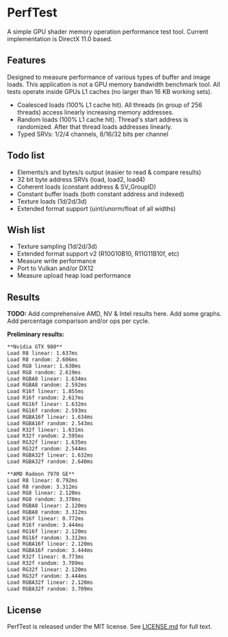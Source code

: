 # PerfTest

A simple GPU shader memory operation performance test tool. Current implementation is DirectX 11.0 based.

## Features

Designed to measure performance of various types of buffer and image loads. This application is not a GPU memory bandwidth benchmark tool. All tests operate inside GPUs L1 caches (no larger than 16 KB working sets). 

- Coalesced loads (100% L1 cache hit). All threads (in group of 256 threads) access linearly increasing memory addresses.
- Random loads (100% L1 cache hit). Thread's start address is randomized. After that thread loads addresses linearly.
- Typed SRVs: 1/2/4 channels, 8/16/32 bits per channel

## Todo list

- Elements/s and bytes/s output (easier to read & compare results)
- 32 bit byte address SRVs (load, load2, load4)
- Coherent loads (constant address & SV_GroupID)
- Constant buffer loads (both constant address and indexed)
- Texture loads (1d/2d/3d)
- Extended format support (uint/unorm/float of all widths)

## Wish list

- Texture sampling (1d/2d/3d)
- Extended format support v2 (R10G10B10, R11G11B10f, etc)
- Measure write performance
- Port to Vulkan and/or DX12
- Measure upload heap load performance

## Results

**TODO:** Add comprehensive AMD, NV & Intel results here. Add some graphs. Add percentage comparison and/or ops per cycle.

**Preliminary results:**
```markdown
**Nvidia GTX 980**
Load R8 linear: 1.637ms
Load R8 random: 2.606ms
Load RG8 linear: 1.630ms
Load RG8 random: 2.619ms
Load RGBA8 linear: 1.634ms
Load RGBA8 random: 2.592ms
Load R16f linear: 1.855ms
Load R16f random: 2.617ms
Load RG16f linear: 1.632ms
Load RG16f random: 2.593ms
Load RGBA16f linear: 1.634ms
Load RGBA16f random: 2.543ms
Load R32f linear: 1.631ms
Load R32f random: 2.595ms
Load RG32f linear: 1.635ms
Load RG32f random: 2.544ms
Load RGBA32f linear: 1.632ms
Load RGBA32f random: 2.640ms
```

```markdown
**AMD Radeon 7970 GE**
Load R8 linear: 0.792ms
Load R8 random: 3.312ms
Load RG8 linear: 2.120ms
Load RG8 random: 3.378ms
Load RGBA8 linear: 2.120ms
Load RGBA8 random: 3.312ms
Load R16f linear: 0.772ms
Load R16f random: 3.444ms
Load RG16f linear: 2.120ms
Load RG16f random: 3.312ms
Load RGBA16f linear: 2.120ms
Load RGBA16f random: 3.444ms
Load R32f linear: 0.773ms
Load R32f random: 3.709ms
Load RG32f linear: 2.120ms
Load RG32f random: 3.444ms
Load RGBA32f linear: 2.120ms
Load RGBA32f random: 3.709ms
```

## License

PerfTest is released under the MIT license. See [LICENSE.md](LICENSE.md) for full text.
